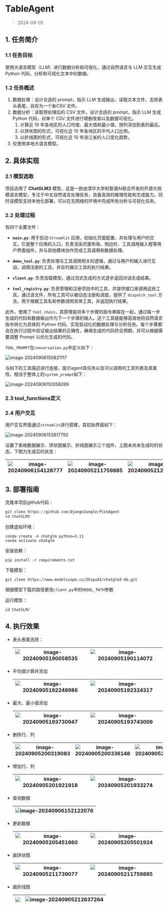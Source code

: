 # TableAgent

> 2024-09-05

## 1. 任务简介

### 1.1 任务目标

使用大语言模型（LLM）进行数据分析和可视化，通过自然语言与 LLM 交互生成 Python 代码，分析和可视化文本中的数据。

### 1.2 任务概述

1. 数据处理：设计合适的 prompt，指示 LLM 生成输出，读取文本文件，去除表头表尾，另存为一个新CSV 文件。
2. 数据分析：读取预处理后的 CSV 文件，设计合适的 prompt，指示 LLM 生成 Python 代码，对单个 CSV 文件进行增删改查以及数据可视化。
   1. 计算近 10 年各地区的人口均值、最大值和最小值，按列添加到表的最后。
   2. 以饼状图的形式，可视化近 10 年各地区的平均人口比例。
   3. 以折线图的形式，可视化近 10 年浙江省的人口变化趋势。
3. 仅使用本地大语言模型。



## 2. 具体实现

### 2.1 模型选取

项目选用了 **ChatGLM3** 模型，这是一款由清华大学和智谱AI联合开发的开源大规模语言模型，专注于中文自然语言处理任务，具备高效的推理性能和生成能力。同时该模型支持本地化部署，可以在无网络的环境中完成所有分析与可视化任务。

### 2.2 处理过程

有四个主要文件：

- **`main.py`**: 用于启动 `Streamlit` 应用，初始化页面配置，并处理与用户的交互。它是整个应用的入口，负责渲染页面布局、侧边栏、工具调用输入框等用户界面组件，并与其他模块协作完成工具调用和数据处理。

- **`demo_tool.py`**: 负责处理与工具调用相关的逻辑，通过与用户的输入进行互动，调用注册的工具，并实时展示工具的执行结果。

- **`client.py`**: 负责加载模型，通过流式生成的方式逐步返回对话生成结果。
- **`tool_registry.py`**: 负责管理和注册项目中的工具，并提供接口来调用这些工具。通过该文件，所有工具可以被动态注册和调度，提供了 `dispatch_tool` 方法，用于根据工具名和参数调用具体工具，并返回执行结果。

此外，使用了 `tool_chain`，其原理是将多个步骤的指令串联在一起，通过每一步生成的代码和数据输出作为下一个步骤的输入。这个工具链能够高效地将自然语言指令转化为具体的 Python 代码，实现自动化的数据处理与分析任务。每个步骤都会在执行过程中验证输出结果的正确性，确保生成的代码符合预期，并可以根据需要调整 Prompt 以优化生成的代码。

`TOOL_PROMPT`在`conversation.py`中定义如下：

![image-20240906150821117](assets/image-20240906150821117.png)

与如下的工具描述进行连接，提示agent其任务以及可以调用的工具列表及其属性。相当于整体上的`system_prompt`如下：

![image-20240906151058099](assets/image-20240906151058099.png)

### 2.3 tool_functions定义



### 2.4 用户交互

用户交互界面通过`streamlit`进行搭建，其初始界面如下：

![image-20240906153817792](assets/image-20240906153817792.png)

设置了表格数据展示、饼状图展示、折线图展示三个组件，上图未尚未生成时的状态，下图为生成后的状态：

| ![image-20240906154128777](assets/image-20240906154128777.png) | ![image-20240905211759885](assets/image-20240905211759885.png) | ![image-20240905212637264](assets/image-20240905212637264.png) |
| ------------------------------------------------------------ | ------------------------------------------------------------ | ------------------------------------------------------------ |



## 3. 部署指南

克隆本项目github代码：

```powershell
git clone https://github.com/DjangoJungle/PlotAgent
cd ChatGLM3
```

创建虚拟环境：

```text
conda create -n chatglm python=3.11
conda activate chatglm
```

安装依赖：

```text
pip install -r requirements.txt
```

下载模型：

```
git clone https://www.modelscope.cn/ZhipuAI/chatglm3-6b.git
```

根据模型下载的路径更改`client.py`中的`MODEL_PATH`参数

运行模型：

```
cd ChatGLM/
```





## 4. 执行效果

* 表头表尾去除：

  | ![image-20240905190058535](assets/image-20240905190058535.png) | ![image-20240905190114072](assets/image-20240905190114072.png) |
  | ------------------------------------------------------------ | ------------------------------------------------------------ |

* 平均值计算并添加

  | ![image-20240905192248986](assets/image-20240905192248986.png) | ![image-20240905192324317](assets/image-20240905192324317.png) |
  | ------------------------------------------------------------ | ------------------------------------------------------------ |

* 最大、最小值添加

  | ![image-20240905193730947](assets/image-20240905193730947.png) | ![image-20240905193743009](assets/image-20240905193743009.png) |
  | ------------------------------------------------------------ | ------------------------------------------------------------ |

* 删除行、列

  | ![image-20240905200319083](assets/image-20240905200319083.png) | ![image-20240905200336148](assets/image-20240905200336148.png) | ![image-20240905200355278](assets/image-20240905200355278.png) |
  | ------------------------------------------------------------ | ------------------------------------------------------------ | ------------------------------------------------------------ |

* 增加行、列

  | ![image-20240905201921918](assets/image-20240905201921918.png) | ![image-20240905201933274](assets/image-20240905201933274.png) |
  | ------------------------------------------------------------ | ------------------------------------------------------------ |

* 查询数据

  | ![image-20240906152122076](assets/image-20240906152122076.png) |
  | ------------------------------------------------------------ |

* 更新数据

  | ![image-20240905205451660](assets/image-20240905205451660.png) | ![image-20240905205501924](assets/image-20240905205501924.png) |
  | ------------------------------------------------------------ | ------------------------------------------------------------ |

* 画饼状图

  | ![image-20240905211739077](assets/image-20240905211739077.png) | ![image-20240905211759885](assets/image-20240905211759885.png) |
  | ------------------------------------------------------------ | ------------------------------------------------------------ |

* 画折线图

  | ![](assets/image-20240905212649348.png) | ![image-20240905212637264](assets/image-20240905212637264.png) |
  | --------------------------------------- | ------------------------------------------------------------ |
  
  
  
  
  
  
  
  